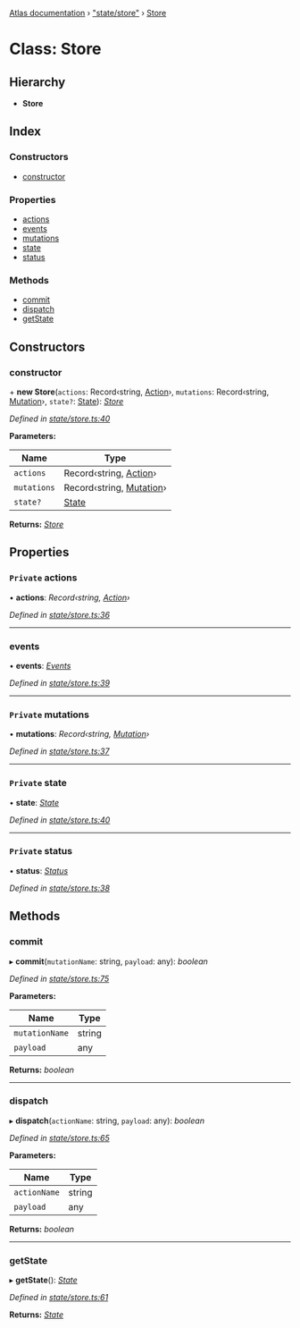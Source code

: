 [Atlas documentation](../globals.md) › ["state/store"](../modules/_state_store_.md) › [Store](_state_store_.store.md)

# Class: Store

## Hierarchy

* **Store**

## Index

### Constructors

* [constructor](_state_store_.store.md#constructor)

### Properties

* [actions](_state_store_.store.md#private-actions)
* [events](_state_store_.store.md#events)
* [mutations](_state_store_.store.md#private-mutations)
* [state](_state_store_.store.md#private-state)
* [status](_state_store_.store.md#private-status)

### Methods

* [commit](_state_store_.store.md#commit)
* [dispatch](_state_store_.store.md#dispatch)
* [getState](_state_store_.store.md#getstate)

## Constructors

###  constructor

\+ **new Store**(`actions`: Record‹string, [Action](../modules/_state_actions_.md#action)›, `mutations`: Record‹string, [Mutation](../modules/_state_mutations_.md#mutation)›, `state?`: [State](../modules/_state_store_.md#state)): *[Store](_state_store_.store.md)*

*Defined in [state/store.ts:40](https://github.com/chronark/atlas/blob/4376b4d/src/state/store.ts#L40)*

**Parameters:**

Name | Type |
------ | ------ |
`actions` | Record‹string, [Action](../modules/_state_actions_.md#action)› |
`mutations` | Record‹string, [Mutation](../modules/_state_mutations_.md#mutation)› |
`state?` | [State](../modules/_state_store_.md#state) |

**Returns:** *[Store](_state_store_.store.md)*

## Properties

### `Private` actions

• **actions**: *Record‹string, [Action](../modules/_state_actions_.md#action)›*

*Defined in [state/store.ts:36](https://github.com/chronark/atlas/blob/4376b4d/src/state/store.ts#L36)*

___

###  events

• **events**: *[Events](_state_events_.events.md)*

*Defined in [state/store.ts:39](https://github.com/chronark/atlas/blob/4376b4d/src/state/store.ts#L39)*

___

### `Private` mutations

• **mutations**: *Record‹string, [Mutation](../modules/_state_mutations_.md#mutation)›*

*Defined in [state/store.ts:37](https://github.com/chronark/atlas/blob/4376b4d/src/state/store.ts#L37)*

___

### `Private` state

• **state**: *[State](../modules/_state_store_.md#state)*

*Defined in [state/store.ts:40](https://github.com/chronark/atlas/blob/4376b4d/src/state/store.ts#L40)*

___

### `Private` status

• **status**: *[Status](../enums/_state_store_.status.md)*

*Defined in [state/store.ts:38](https://github.com/chronark/atlas/blob/4376b4d/src/state/store.ts#L38)*

## Methods

###  commit

▸ **commit**(`mutationName`: string, `payload`: any): *boolean*

*Defined in [state/store.ts:75](https://github.com/chronark/atlas/blob/4376b4d/src/state/store.ts#L75)*

**Parameters:**

Name | Type |
------ | ------ |
`mutationName` | string |
`payload` | any |

**Returns:** *boolean*

___

###  dispatch

▸ **dispatch**(`actionName`: string, `payload`: any): *boolean*

*Defined in [state/store.ts:65](https://github.com/chronark/atlas/blob/4376b4d/src/state/store.ts#L65)*

**Parameters:**

Name | Type |
------ | ------ |
`actionName` | string |
`payload` | any |

**Returns:** *boolean*

___

###  getState

▸ **getState**(): *[State](../modules/_state_store_.md#state)*

*Defined in [state/store.ts:61](https://github.com/chronark/atlas/blob/4376b4d/src/state/store.ts#L61)*

**Returns:** *[State](../modules/_state_store_.md#state)*
